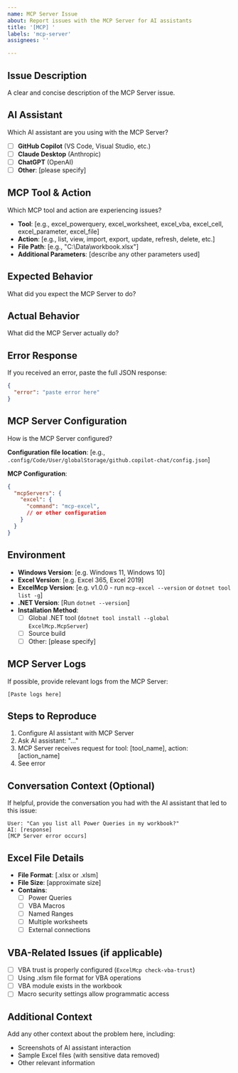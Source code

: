 ```yaml
---
name: MCP Server Issue
about: Report issues with the MCP Server for AI assistants
title: '[MCP] '
labels: 'mcp-server'
assignees: ''

---
```


## Issue Description
A clear and concise description of the MCP Server issue.

## AI Assistant
Which AI assistant are you using with the MCP Server?
- [ ] **GitHub Copilot** (VS Code, Visual Studio, etc.)
- [ ] **Claude Desktop** (Anthropic)
- [ ] **ChatGPT** (OpenAI)
- [ ] **Other**: [please specify]

## MCP Tool & Action
Which MCP tool and action are experiencing issues?
- **Tool**: [e.g., excel_powerquery, excel_worksheet, excel_vba, excel_cell, excel_parameter, excel_file]
- **Action**: [e.g., list, view, import, export, update, refresh, delete, etc.]
- **File Path**: [e.g., "C:\Data\workbook.xlsx"]
- **Additional Parameters**: [describe any other parameters used]

## Expected Behavior
What did you expect the MCP Server to do?

## Actual Behavior
What did the MCP Server actually do?

## Error Response
If you received an error, paste the full JSON response:
```json
{
  "error": "paste error here"
}
```

## MCP Server Configuration
How is the MCP Server configured?

**Configuration file location**: [e.g., `.config/Code/User/globalStorage/github.copilot-chat/config.json`]

**MCP Configuration**:
```json
{
  "mcpServers": {
    "excel": {
      "command": "mcp-excel",
      // or other configuration
    }
  }
}
```

## Environment
- **Windows Version**: [e.g. Windows 11, Windows 10]
- **Excel Version**: [e.g. Excel 365, Excel 2019]
- **ExcelMcp Version**: [e.g. v1.0.0 - run `mcp-excel --version` or `dotnet tool list -g`]
- **.NET Version**: [Run `dotnet --version`]
- **Installation Method**: 
  - [ ] Global .NET tool (`dotnet tool install --global ExcelMcp.McpServer`)
  - [ ] Source build
  - [ ] Other: [please specify]

## MCP Server Logs
If possible, provide relevant logs from the MCP Server:
```
[Paste logs here]
```

## Steps to Reproduce
1. Configure AI assistant with MCP Server
2. Ask AI assistant: "..."
3. MCP Server receives request for tool: [tool_name], action: [action_name]
4. See error

## Conversation Context (Optional)
If helpful, provide the conversation you had with the AI assistant that led to this issue:
```
User: "Can you list all Power Queries in my workbook?"
AI: [response]
[MCP Server error occurs]
```

## Excel File Details
- **File Format**: [.xlsx or .xlsm]
- **File Size**: [approximate size]
- **Contains**: 
  - [ ] Power Queries
  - [ ] VBA Macros
  - [ ] Named Ranges
  - [ ] Multiple worksheets
  - [ ] External connections

## VBA-Related Issues (if applicable)
- [ ] VBA trust is properly configured (`ExcelMcp check-vba-trust`)
- [ ] Using .xlsm file format for VBA operations
- [ ] VBA module exists in the workbook
- [ ] Macro security settings allow programmatic access

## Additional Context
Add any other context about the problem here, including:
- Screenshots of AI assistant interaction
- Sample Excel files (with sensitive data removed)
- Other relevant information
